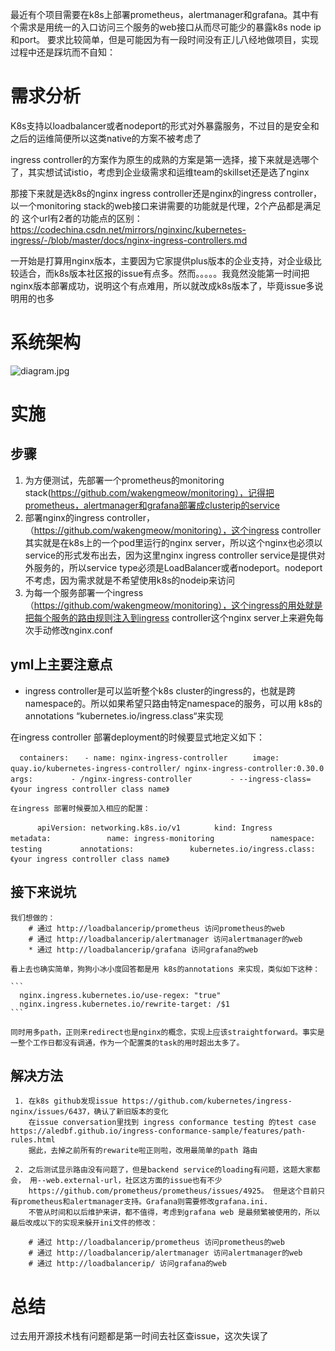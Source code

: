 

最近有个项目需要在k8s上部署prometheus，alertmanager和grafana。其中有个需求是用统一的入口访问三个服务的web接口从而尽可能少的暴露k8s node ip和port。
要求比较简单，但是可能因为有一段时间没有正儿八经地做项目，实现过程中还是踩坑而不自知：

# 需求分析 #
  K8s支持以loadbalancer或者nodeport的形式对外暴露服务，不过目的是安全和之后的运维简便所以这类native的方案不被考虑了
  
  ingress controller的方案作为原生的成熟的方案是第一选择，接下来就是选哪个了，其实想试试istio，考虑到企业级需求和运维team的skillset还是选了nginx
  
  那接下来就是选k8s的nginx ingress controller还是nginx的ingress controller，以一个monitoring stack的web接口来讲需要的功能就是代理，2个产品都是满足的
  这个url有2者的功能点的区别：https://codechina.csdn.net/mirrors/nginxinc/kubernetes-ingress/-/blob/master/docs/nginx-ingress-controllers.md
  
  一开始是打算用nginx版本，主要因为它家提供plus版本的企业支持，对企业级比较适合，而k8s版本社区报的issue有点多。然而。。。。。我竟然没能第一时间把nginx版本部署成功，说明这个有点难用，所以就改成k8s版本了，毕竟issue多说明用的也多


# 系统架构 #

![diagram.jpg](https://github.com/wakengmeow/wakengmeow.github.io/blob/main/_posts/2021061701.JPG "diagram")

# 实施 #

## 步骤 ##

  1. 为方便测试，先部署一个prometheus的monitoring stack(https://github.com/wakengmeow/monitoring），记得把prometheus，alertmanager和grafana部署成clusterip的service
  2. 部署nginx的ingress controller，（https://github.com/wakengmeow/monitoring），这个ingress controller其实就是在k8s上的一个pod里运行的nginx server，所以这个nginx也必须以service的形式发布出去，因为这里nginx ingress controller service是提供对外服务的，所以service type必须是LoadBalancer或者nodeport。nodeport不考虑，因为需求就是不希望使用k8s的nodeip来访问
  3. 为每一个服务部署一个ingress（https://github.com/wakengmeow/monitoring），这个ingress的用处就是把每个服务的路由规则注入到ingress controller这个nginx server上来避免每次手动修改nginx.conf

## yml上主要注意点 ##
  
  * ingress controller是可以监听整个k8s cluster的ingress的，也就是跨namespace的。所以如果希望只路由特定namespace的服务，可以用 k8s的annotations “kubernetes.io/ingress.class“来实现

  在ingress controller 部署deployment的时候要显式地定义如下：
    
`  containers:`
`   - name: nginx-ingress-controller`
`     image: quay.io/kubernetes-ingress-controller/ nginx-ingress-controller:0.30.0`
`      args:`
`        - /nginx-ingress-controller`
`        - --ingress-class=《your ingress controller class name》`
     

    在ingress 部署时候要加入相应的配置：
`       apiVersion: networking.k8s.io/v1 ` 
`        kind: Ingress `
`        metadata: `
`            name: ingress-monitoring`
`            namespace: testing`
`        annotations:`
`            kubernetes.io/ingress.class:《your ingress controller class name》` 
    


## 接下来说坑 ##
    
    我们想做的：
        # 通过 http://loadbalancerip/prometheus 访问prometheus的web       
        # 通过 http://loadbalancerip/alertmanager 访问alertmanager的web  
        * 通过 http://loadbalancerip/grafana 访问grafana的web
    
    看上去也确实简单，狗狗小冰小度回答都是用 k8s的annotations 来实现，类似如下这种： 
    
    ```
      nginx.ingress.kubernetes.io/use-regex: "true"
      nginx.ingress.kubernetes.io/rewrite-target: /$1
    ```

    同时用多path，正则来redirect也是nginx的概念，实现上应该straightforward。事实是一整个工作日都没有调通，作为一个配置类的task的用时超出太多了。


## 解决方法 ##
    
     1. 在k8s github发现issue https://github.com/kubernetes/ingress-nginx/issues/6437，确认了新旧版本的变化 
        在issue conversation里找到 ingress conformance testing 的test case https://aledbf.github.io/ingress-conformance-sample/features/path-rules.html
        据此，去掉之前所有的rewarite啦正则啦，改用最简单的path 路由

     2. 之后测试显示路由没有问题了，但是backend service的loading有问题，这题大家都会， 用--web.external-url，社区这方面的issue也有不少  
        https://github.com/prometheus/prometheus/issues/4925。 但是这个目前只有prometheus和alertmanager支持。Grafana则需要修改grafana.ini.
        不管从时间和以后维护来讲，都不值得，考虑到grafana web 是最频繁被使用的，所以最后改成以下的实现来躲开ini文件的修改：  

        # 通过 http://loadbalancerip/prometheus 访问prometheus的web       
        # 通过 http://loadbalancerip/alertmanager 访问alertmanager的web  
        # 通过 http://loadbalancerip/ 访问grafana的web


# 总结 #
  过去用开源技术栈有问题都是第一时间去社区查issue，这次失误了